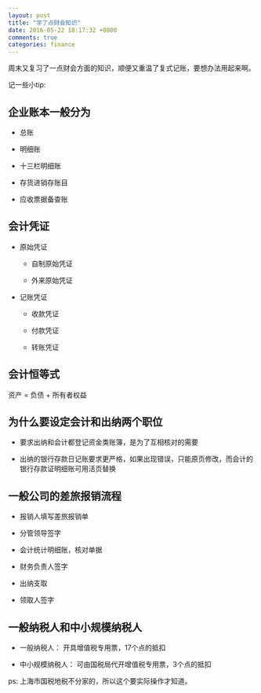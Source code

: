```yaml
---
layout: post
title: "学了点财会知识"
date: 2016-05-22 18:17:32 +0800
comments: true
categories: finance
---
```


周末又复习了一点财会方面的知识，顺便又重温了复式记账，要想办法用起来啊。

记一些小tip:

## 企业账本一般分为

* 总账

* 明细账

* 十三栏明细账

* 存货进销存账目

* 应收票据备查账

## 会计凭证

* 原始凭证

    * 自制原始凭证

    * 外来原始凭证

* 记账凭证

    * 收款凭证

    * 付款凭证

    * 转账凭证

## 会计恒等式

资产 = 负债 + 所有者权益

## 为什么要设定会计和出纳两个职位

* 要求出纳和会计都登记资金类账簿，是为了互相核对的需要

* 出纳的银行存款日记账要求更严格，如果出现错误，只能原页修改，而会计的银行存款证明细账可用活页替换

## 一般公司的差旅报销流程

* 报销人填写差旅报销单

* 分管领导签字

* 会计统计明细账，核对单据

* 财务负责人签字

* 出纳支取

* 领取人签字

## 一般纳税人和中小规模纳税人

* 一般纳税人： 开具增值税专用票，17个点的抵扣

* 中小规模纳税人： 可由国税局代开增值税专用票，3个点的抵扣

ps: 上海市国税地税不分家的，所以这个要实际操作才知道。
